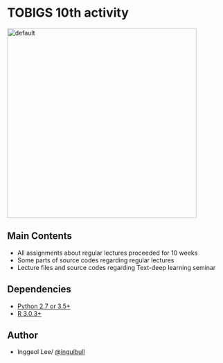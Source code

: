 # TOBIGS 10th activity
<div>
<img width="437" alt="default" src="https://user-images.githubusercontent.com/35494111/44081312-640bc732-9fe9-11e8-8e2c-139347d5fe46.PNG">
</div>

## Main Contents
* All assignments about regular lectures proceeded for 10 weeks
* Some parts of source codes regarding regular lectures
* Lecture files and source codes regarding Text-deep learning seminar

## Dependencies
* [Python 2.7 or 3.5+](https://www.anaconda.com/download/)
* [R 3.0.3+](http://www.cran.r-project.org/)

## Author
* Inggeol Lee/ [@ingulbull](https://github.com/ingulbull)
